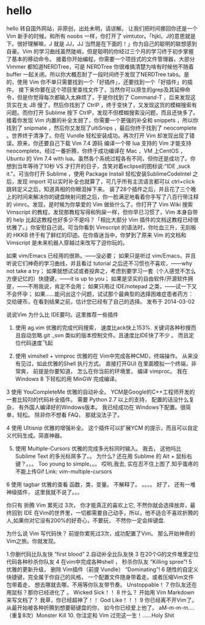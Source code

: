 # hello
hello
转自国外网站，非原创，出处未明，请谅解。
让我们把时间挪回你还是一个 Vim 新手的时候。和所有 noobs 一样，你打开了 vimtutor。「hjkl，J的意思就是下。很好理解嘛，J 就是 JJ，JJ 当然是在下面的！」你为自己的聪明的联想感到自豪。Vim 的学习曲线虽然陡峭，但是聪明的你经过三个月的学习终于初步掌握了基本的移动命令。
接着你开始编程，你需要一个项目式的文件管理器，大部分 Vimmer 都知道NERDTree，可是 NERDTree 你很难搞清楚为啥有时候他不随着 buffer 一起关闭。所以你大概忍耐了一段时间终于发现了NERDTree tabs。是的，使用 Vim 你不单只需要找到一个「好插件」，还要找到一个「好插件」的插件。
接下来你要在这个项目里查找文件了，当然你可以原生的grep及其延伸命令，但是你觉得每次都输入太麻烦了，于是你找到了 Command-T ，后来发现这货实在太 JB 慢了，然后你找到了 CtrlP ，终于变快了，又发现这货的模糊搜索有问题。而你打开 Sublime 按下 CtrlP，发现不但模糊搜索没问题，而且还快多了。
接着你发现 Vim 内置的补全太弱了，你需要一个更强的补全和 snippets ，所以你找到了 snipmate ，然后你又发现了ultiSnips ，最后你终于找到了 neocomplete 。世界终于清净了。你在 Vundle 轻松安装成功。再次打开 Vim 却发现出现了错误。原来，你还要自己下载 Vim 7.4 源码 编译一个带 lua 支持的 Vim 才能支持 neocomplete。经过一番折腾，你终于成功编译在 Mac ，VM 上CentOS ，Ubuntu 的 Vim 7.4 with lua。虽然各个系统过程各有不同，但你还是成功了。你想到当年等待了10秒 VS 才打开的日子，含笑对着eclipse的图标说:"IDE ,suck it."。可当你打开 Sublime ，使用 Package Install 轻松安装SublimeCodeIntel 之后，发现 import 可以实时补全也就算了，可几乎所有主流语言都可以 ctrl+click 跳转定义之后，知道真相的你眼泪掉下来。
装了28个插件之后，并且花了三个晚上的时间来解决你的键盘映射问题之后，你一脸满足地看着你手写了八百行带注释的 vimrc。发现，是时候为你挚爱的 Vim 做些什么了。你打开了 Vim Wiki 搜索 Vimscript 的教程，发现那教程写得和狗屎一样，但你早已习惯了，Vim 本身自带的 help 比起这教程也好多少不是吗？「相比大部分 Vim 插件的文档这教程已经很优雅了。」你安慰自己说。可当你看到 Vimscript 的语法时，你吐血三升，无刻板的 HKKB 终于有了鲜红的印迹。在你昏迷当中，你梦到了原来 Vim 的文档和 Vimscript 是未来机器人穿越过来改写了逗你玩的。

如果 vim/Emacs 已经用的很熟，——没必要；
如果只是听过 vim/Emacs，并且听说它们神奇的学习曲线，并且看过 tutorial 之后还不习惯也不喜欢，——why not take a try；
如果就想试试或者投奔之，考虑到要学习一套（个人感觉不怎么方便记忆的）快捷键，——it is up to you；
如果是坚实的自由软件/开源软件拥趸，——不用我说，肯定不会用；
如果只用过 IDE/notepad 之类，——试一下又不会怀孕；
如果……能问出这个问题，试试那个最典型的选择困难症患者药方：交给硬币，在看到结果之前，估计您已经有了自己的选择。
发布于 2014-03-02

说说Vim 为什么比 IDE要叼。这里推荐一些插件
1. 使用 ag.vim 优雅的完成代码搜索， 速度比ack快上153%. 关键词各种秒搜而且自动忽略.git .,svn 类似的版本控制文件。且速度比IDE快了不少 。 而且定位代码速度飞起

2. 使用 vimshell + vimproc 优雅的在 Vim中完成各种CMD，终端操作。 从来没有见过，如此优雅的Shell 执行方式。 直接打开GUI 在里面模拟一个终端，非常爽， 前提是你要知道， 怎么在你当前的环境里， 编译 vimproc。 我在 Windows 8 下轻松的用 MinGW 完成编译。

3 使用 YouCompleteMe 优雅的自动补全。 YCM是Google的C++工程师开发的一套比较叼的代码补全插件。 需要 Python 2.7 以上的支持， 配置的话没什么复杂， 有外国人编译好的Windows版本。 我已经成功在 Windows下配置。很简单，轻松。 除非你不想看 FAQ， 那就没法子了。

4 使用 Ultisnip 优雅的增强补全。 这个插件可以扩展YCM 的提示，而且可以自定义代码生成。简直神器。

5. 使用 Multiple-Cursors 优雅的完成多光标同时输入。 我去， 这他吗比 Sublime Text 的多光标屌多了。。 为什么? 还在用 Sublime 的 Alt + 鼠标右键？。。。 Too young to simple。。。
哎哟,我去, 实在忍不住上图了.知乎蛋疼的不能上传Gif
Link: vim-multiple-cursors

6 使用 tagbar 优雅的查看 函数，类，变量。 不解释了。 
。。。。 好了， 还有一堆神级插件， 这里我就不说了。。。


你只有 折腾 Vim 累死过 3次， 你才能真正的喜欢上它, 不然你就会选择放弃，最终回到 IDE
在Vim的世界里，一切都需要自己动手，所以，他不适合不喜欢折腾的人,如果你对它没有200%的好奇心，不要玩， 不然你一定会摔键盘.

为什么说 Vim 写代码快？ 前提你累死过3次，成功配置了Vim。
那么开始神奇的Vim之旅。你就发现。

1.你删代码比队友快 “first blood”
2.自动补全比队友快 
3 在20个G的文件堆里定位代码各种秒杀你队友
4 在vim中完成各种shell ， 秒杀你队友 “Killing spree”!
5 优雅的更新升级， 删除 Vim插件（前提 Vundle） “Dominating”!
6 随性的自定义快捷键，完全属于你自己的风格， 一个配置文件随身带着走。或者压缩Vim文件包带着走， 想去哪就去哪，不用等你队友带节奏。 Unstoppable！
7 你队友还在用鼠标？那你已经进化了 。 Wicked Sick！！
8 什么？ 开始用 Vim Markdown 来写文档了？ 我草，你已经超神了！！ God Like！！！
9 你已经离不开Vim了。 从最开始被各种折腾到想要砸键盘的你， 如今你已经爱上他了。 aM-m-m-m....（重复8次）Monster Kill 
10. 你注定和 Vim 过完这一生！......Holy Shit
